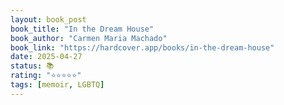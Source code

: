 ```yaml
---
layout: book_post
book_title: "In the Dream House"
book_author: "Carmen Maria Machado"
book_link: "https://hardcover.app/books/in-the-dream-house"
date: 2025-04-27
status: 📚
rating: "⭐️⭐️⭐️⭐️⭐️"
tags: [memoir, LGBTQ]
---
```


